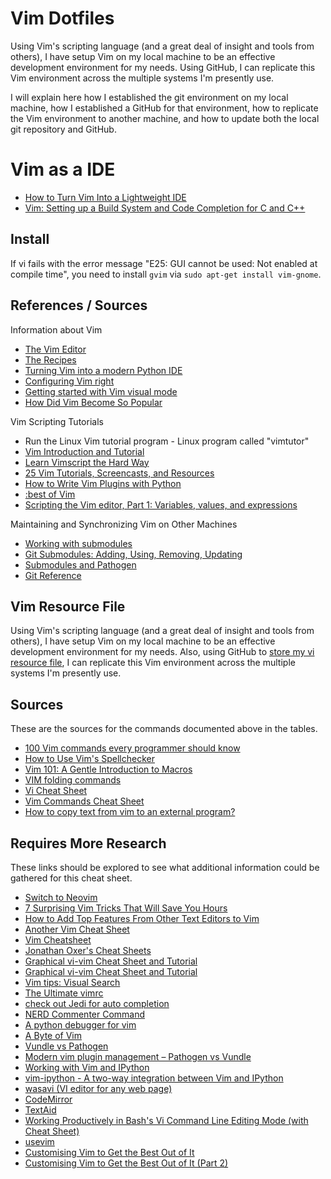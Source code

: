<!--
Maintainer:   jeffskinnerbox@yahoo.com / www.jeffskinnerbox.me
Version:      1.2.0
-->

# Vim Dotfiles
Using Vim's scripting language (and a great deal of insight and tools from others),
I have setup Vim on my local machine to be an effective development environment
for my needs.
Using GitHub, I can replicate this Vim environment across the
multiple systems I'm presently use.

I will explain here how I established the git environment on my local machine,
how I established a GitHub for that environment, how to replicate the Vim environment
to another machine, and how to update both the local git repository and GitHub.

# Vim as a IDE
* [How to Turn Vim Into a Lightweight IDE](https://dane-bulat.medium.com/how-to-turn-vim-into-a-lightweight-ide-6185e0f47b79)
* [Vim: Setting up a Build System and Code Completion for C and C++](https://dane-bulat.medium.com/vim-setting-up-a-build-system-and-code-completion-for-c-and-c-eb263c0a19a1)

## Install
If vi fails with the error message "E25: GUI cannot be used: Not enabled at compile time",
you need to install `gvim` via `sudo apt-get install vim-gnome`.

## References / Sources
Information about Vim

* [The Vim Editor][01]
* [The Recipes][02]
* [Turning Vim into a modern Python IDE][03]
* [Configuring Vim right][11]
* [Getting started with Vim visual mode][15]
* [How Did Vim Become So Popular][16]

Vim Scripting Tutorials

* Run the Linux Vim tutorial program - Linux program called "vimtutor"
* [Vim Introduction and Tutorial][04]
* [Learn Vimscript the Hard Way][05]
* [25 Vim Tutorials, Screencasts, and Resources][06]
* [How to Write Vim Plugins with Python][07]
* [:best of Vim][10]
* [Scripting the Vim editor, Part 1: Variables, values, and expressions][12]

Maintaining and Synchronizing Vim on Other Machines

* [Working with submodules][13]
* [Git Submodules: Adding, Using, Removing, Updating][14]
* [Submodules and Pathogen][08]
* [Git Reference][09]

## Vim Resource File
Using Vim's scripting language (and a great deal of insight and tools from others),
I have setup Vim on my local machine to be an effective development environment for my needs.
Also, using GitHub to [store my vi resource file][01],
I can replicate this Vim environment across the multiple systems I'm presently use.

## Sources
These are the sources for the commands documented above in the tables.

* [100 Vim commands every programmer should know](http://www.catswhocode.com/blog/100-vim-commands-every-programmer-should-know)
* [How to Use Vim's Spellchecker](http://tips.webdesign10.com/vim/how-use-vims-spellchecker)
* [Vim 101: A Gentle Introduction to Macros](http://usevim.com/2012/08/10/macros/)
* [VIM folding commands](https://sites.google.com/site/linuxpebbles/cool-tricks/some-of-my-favorite-vim-tips/vim-folding-commands)
* [Vi Cheat Sheet](http://www.lagmonster.org/docs/vi.html)
* [Vim Commands Cheat Sheet](http://bullium.com/support/vim.html)
* [How to copy text from vim to an external program?](http://unix.stackexchange.com/questions/12535/how-to-copy-text-from-vim-to-an-external-program)

## Requires More Research
These links should be explored to see what additional information
could be gathered for this cheat sheet.

* [Switch to Neovim](https://medium.com/pragmatic-programmers/switch-to-neovim-9c5339e8719e)
* [7 Surprising Vim Tricks That Will Save You Hours](https://levelup.gitconnected.com/7-surprising-vim-tricks-that-will-save-you-hours-b158d23fe9b7)
* [How to Add Top Features From Other Text Editors to Vim](https://www.makeuseof.com/tag/add-features-to-vim/)
* [Another Vim Cheat Sheet](http://www.terminally-incoherent.com/blog/reference/vim-cheat-sheet/)
* [Vim Cheatsheet](http://www.terminally-incoherent.com/blog/2008/10/27/vim-cheatsheet/)
* [Jonathan Oxer's Cheat Sheets](http://jon.oxer.com.au/cheatsheet/vim)
* [Graphical vi-vim Cheat Sheet and Tutorial](http://www.glump.net/howto/desktop/vim-graphical-cheat-sheet-and-tutorial)
* [Graphical vi-vim Cheat Sheet and Tutorial](http://www.viemu.com/a_vi_vim_graphical_cheat_sheet_tutorial.html)
* [Vim tips: Visual Search](http://amix.dk/blog/post/19334)
* [The Ultimate vimrc](https://github.com/amix/vimrc)
* [check out Jedi for auto completion](https://github.com/davidhalter/jedi-vim)
* [NERD Commenter Command](http://jaredforsyth.com/projects/vim-debug/)
* [A python debugger for vim](http://j605.wordpress.com/2011/10/08/a-python-debugger-for-vim/)
* [A Byte of Vim](http://files.swaroopch.com/vim/byte_of_vim_v051.pdf)
* [Vundle vs Pathogen](http://lepture.com/work/vundle-vs-pathogen)
* [Modern vim plugin management – Pathogen vs Vundle](http://rmitc.org/2013/04/modern-vim-plugin-management-pathogen-vs-vundle/)
* [Working with Vim and IPython](http://petro.tanrei.ca/2010/8/working-with-vim-and-ipython.html)
* [vim-ipython - A two-way integration between Vim and IPython](http://github.com/ivanov/vim-ipython)
* [wasavi (VI editor for any web page)](http://appsweets.net/wasavi/)
* [CodeMirror](http://codemirror.net/)
* [TextAid](http://lalashan.mcmaster.ca/theobio/projects/index.php/TextAid)
* [Working Productively in Bash's Vi Command Line Editing Mode (with Cheat Sheet)](http://www.catonmat.net/blog/bash-vi-editing-mode-cheat-sheet/)
* [usevim](http://usevim.com/)
* [Customising Vim to Get the Best Out of It](https://towardsdatascience.com/customising-vim-to-get-the-best-out-of-it-a5a4dae02562)
* [Customising Vim to Get the Best Out of It (Part 2)](https://towardsdatascience.com/customising-vim-to-get-the-best-out-of-it-part-2-931246996458)



 [01]:http://www.vim.org
 [02]:http://vim.runpaint.org/toc/
 [03]:http://sontek.net/blog/detail/turning-vim-into-a-modern-python-ide
 [04]:http://blog.interlinked.org/tutorials/vim_tutorial.html
 [05]:http://learnvimscriptthehardway.stevelosh.com/
 [06]:http://net.tutsplus.com/articles/web-roundups/25-vim-tutorials-screencasts-and-resources/
 [07]:http://brainacle.com/how-to-write-vim-plugins-with-python.html
 [08]:http://vimcasts.org/episodes/synchronizing-plugins-with-git-submodules-and-pathogen/
 [09]:http://gitref.org/
 [10]:http://www.bestofvim.com/
 [11]:http://items.sjbach.com/319/configuring-vim-right
 [12]:http://www.ibm.com/developerworks/library/l-vim-script-1/
 [13]:https://blog.github.com/2016-02-01-working-with-submodules/
 [14]:https://chrisjean.com/git-submodules-adding-using-removing-and-updating/
 [15]:https://opensource.com/article/19/2/getting-started-vim-visual-mode
 [16]:https://pragmaticpineapple.com/how-did-vim-become-so-popular/
